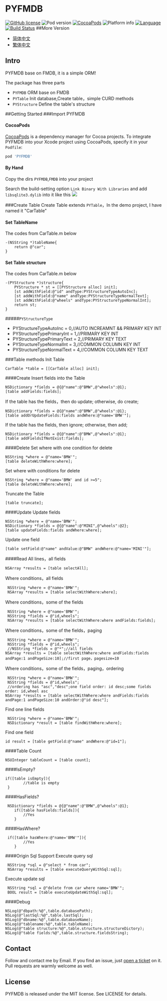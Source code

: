PYFMDB
==========

[![GitHub license](https://img.shields.io/badge/license-MIT-blue.svg)]()
![Pod version](http://img.shields.io/cocoapods/v/PYFMDB.svg?style=flat)
[![CocoaPods](https://img.shields.io/cocoapods/metrics/doc-percent/PYFMDB.svg)]()
![Platform info](http://img.shields.io/cocoapods/p/PYFMDB.svg?style=flat)
[![Language](http://img.shields.io/badge/language-OC-brightgreen.svg?style=flat
)](https://en.wikipedia.org/wiki/Objective-C)
[![Build Status](https://api.travis-ci.org/iterrypeng/PYFMDB.svg?branch=master)](https://travis-ci.org/iterrypeng/PYFMDB)
##More Version
* [简体中文](README_ZH.md) 
* [繁体中文](README_TW.md)

## Intro
PYFMDB base on FMDB, it is a simple ORM!

The package has three parts
* `PYFMDB`  ORM base on FMDB
* `PYTable` Init database,Create table，simple CURD methods 
* `PYStructure` Define the table's structure

##Getting Started
###Import PYFMDB
#### CocoaPods

[CocoaPods](http://cocoapods.org) is a dependency manager for Cocoa projects.
To integrate PYFMDB into your Xcode project using CocoaPods, specify it in your `Podfile`:

``` ruby
pod 'PYFMDB'
```
#### By Hand
Copy the dirs `PYFMDB`,`FMDB` into your project

Search the build-setting  option  `Link Binary With Libraries` and add `libsqlite3.dylib` into it like this
![](http://blog.devtang.com/images/key-value-store-setup.jpg)

###Create Table
Create Table extends `PYTable`，In the demo project, I have named it "CarTable"
#### Set TableName
The codes from CarTable.m  below
```
-(NSString *)tableName{
    return @"car";
}
```
#### Set Table structure
The codes from CarTable.m  below
```
-(PYStructure *)structure{
    PYStructure * st = [[PYStructure alloc] init];
    [st addWithField:@"id" andType:PYStructureTypeAutoInc];
    [st addWithField:@"name" andType:PYStructureTypeNormalText];
    [st addWithField:@"wheels" andType:PYStructureTypeNormalInt];
    return st;
}
```
#####`PYStructureType`
* PYStructureTypeAutoInc = 0,//AUTO INCREAMNT && PRIMARY KEY INT
* PYStructureTypePrimaryInt = 1,//PRIMARY KEY INT
* PYStructureTypePrimaryText = 2,//PRIMARY KEY TEXT
* PYStructureTypeNormalInt = 3,//COMMON COLUMN KEY INT
* PYStructureTypeNormalText = 4,//COMMON COLUMN KEY TEXT

###Table methods
Init Table
```
CarTable *table = [[CarTable alloc] init];
```
####Create 
Insert fields into the Table
```
NSDictionary *fields = @{@"name":@"BMW",@"wheels":@1}; 
[table addFields:fields];
```
If the table has the fields，then  do update; otherwise,  do create;
```
NSDictionary *fields = @{@"name":@"BMW",@"wheels":@1};
[table addOrUpdateFields:fields andWhere:@"name='BMW'"];
```
If the table has the fields, then ignore; otherwise, then add;
```
NSDictionary *fields = @{@"name":@"BMW",@"wheels":@1};
[table addFieldsIfNotExist:fields];
```
####Delete
Set where with one condition for delete
```
NSString *where = @"name='BMW'";
[table deleteWithWhere:where];
```
Set where with conditions for delete
```
NSString *where = @"name='BMW' and id >=5";
[table deleteWithWhere:where];
```
Truncate the Table
```
[table truncate];
```
####Update
Update fields
```
NSString *where = @"name='BMW'";
NSDictionary *fields = @{@"name":@"MINI",@"wheels":@2};
[table updateFields:fields andWhere:where];
```
Update one field
```
[table setField:@"name" andValue:@"BMW" andWhere:@"name='MINI'"];
```
####Read
All lines，all fields 
```
NSArray *results = [table selectAll];
```
Where conditions，all fields
```
 NSString *where = @"name='BMW'";
 NSArray *results = [table selectWithWhere:where];
```
Where conditions，some of the fields
```
 NSString *where = @"name='BMW'";
 NSString *fields = @"id,wheels";
 NSArray *results = [table selectWithWhere:where andFields:fields];
```
Where conditions，some of the fields，paging
```
 NSString *where = @"name='BMW'";
 NSString *fields = @"id,wheels";
 //NSString *fields = @"*";//all fields 
NSArray *results = [table selectWithWhere:where andFields:fields andPage:1 andPageSize:10];//first page，pagesize=10
```
Where conditions，some of the fields，paging，ordering
```
 NSString *where = @"name='BMW'";
 NSString *fields = @"id,wheels";
 //ordering has "asc","desc";one field order: id desc;some fields order: id,wheel asc
NSArray *results = [table selectWithWhere:where andFields:fields andPage:1 andPageSize:10 andOrder:@"id desc"];
```
Find one line fields
```
 NSString *where = @"name='BMW'";
 NSDictionary *result = [table findWithWhere:where];
```
Find one field
```
id result = [table getField:@"name" andWhere:@"id=1"];
```
####Table Count
```
NSUInteger tableCount = [table count];
```
####IsEmpty?
```
if([table isEmpty]){
        //table is empty
 }
```
####HasFields?
```
 NSDictionary *fields = @{@"name":@"BMW",@"wheels":@1};
    if([table hasFields:fields]){
        //Yes
    }
```
####HasWhere?
```
 if([table hasWhere:@"name='BMW'"]){
        //Yes
    }
```

####Origin Sql Support
Execute query sql
```
 NSString *sql = @"select * from car";
 NSArray *results = [table executeQueryWithSql:sql]; 
```
Execute update sql
```
 NSString *sql = @"delete from car where name='BMW'";
 BOOL result = [table executeUpdateWithSql:sql];
```

####Debug
```
NSLog(@"dbpath:%@",table.databasePath);
NSLog(@"lastSql:%@",table.lastSql);
NSLog(@"dbname:%@",table.databaseName);
NSLog(@"tablename:%@",table.tableName);
NSLog(@"table structure:%@",table.structure.structureDictory);
NSLog(@"table fields:%@",table.structure.fieldsString);
```

## Contact

Follow and contact me by Email. If you find an issue, just [open a ticket](https://github.com/iterrypeng/PYFMDB/issues/new) on it. Pull requests are warmly welcome as well.

## License

PYFMDB is released under the MIT license. See LICENSE for details.
 
